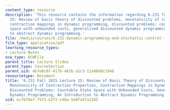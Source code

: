 ```yaml
---
content_type: resource
description: 'This resource contains the information regarding 6.231 fall 2015 lecture
  15: Review of basic theory of discounted problems, monotonicity of contraction properties,
  contraction mappings in dynamic programming, discounted problems: countable state
  space with unbounded costs, generalized discounted dynamic programming, an introduction
  to abstract dynamic programming.'
file: /media/courses/6-231-dynamic-programming-and-stochastic-control-fall-2015/ec7b70a77571e2f2c48a5a0fa5fa23d5_MIT6_231F15_Lec15.pdf
file_type: application/pdf
learning_resource_types:
- Lecture Notes
ocw_type: OCWFile
parent_title: Lecture Slides
parent_type: CourseSection
parent_uid: 4b7e0c07-417b-481b-a1c3-11a80d8c2948
resourcetype: Document
title: '6.231 Fall 2015 Lecture 15: Review of Basic Theory of Discounted Problems,
  Monotonicity of Contraction Properties, Contraction Mappings in Dynamic Programming,
  Discounted Problems: Countable State Space with Unbounded Costs, Generalized Discounted
  Dynamic Programming, An Introduction to Abstract Dynamic Programming'
uid: ec7b70a7-7571-e2f2-c48a-5a0fa5fa23d5
---
```

